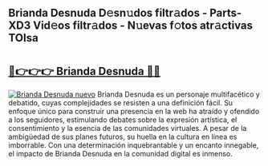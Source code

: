 ## Brianda Desnuda D𝚎sn𝚞dos filtr𝚊dos - Parts-XD3 Vid𝚎os filtr𝚊dos - N𝚞evas f𝚘tos atr𝚊ctivas TOIsa

# <h2><a href="http://mb4w0ia.tromn.icu/?c=Brianda+Desnuda">🔗👉👉👉 Brianda Desnuda 🔗🔗</a></h2>

[![Brianda Desnuda nuevo](https://i.imgur.com/pEAQMta.gif)](http://mb4w0ia.tromn.icu/?c=Brianda+Desnuda)
Brianda Desnuda es un personaje multifacético y debatido, cuyas complejidades se resisten a una definición fácil.  Su enfoque único para construir una presencia en la web ha atraído y ofendido a los seguidores, estimulando debates sobre la expresión artística, el consentimiento y la esencia de las comunidades virtuales. A pesar de la ambigüedad de sus planes futuros, su huella en la cultura en línea es imborrable. Con una determinación inquebrantable y un encanto innegable, el impacto de Brianda Desnuda en la comunidad digital es inmenso.
